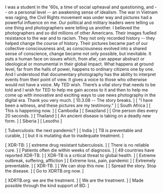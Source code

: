 
I was a student in the &#39;60s, a time of social upheaval and questioning,
and -- on a personal level -- an awakening sense of idealism.
The war in Vietnam was raging, the Civil Rights movement was under way
and pictures had a powerful influence on me.
Our political and military leaders were telling us one thing
and photographers were telling us another.
I believed the photographers and so did millions of other Americans.
Their images fuelled resistance to the war and to racism.
They not only recorded history -- they helped change the course of history.
Their pictures became part of our collective consciousness
and, as consciousness evolved into a shared sense of conscience,
change became not only possible, but inevitable.
It puts a human face on issues which, from afar,
can appear abstract or ideological or monumental in their global impact.
What happens at ground level, far from the halls of power,
happens to ordinary citizens one by one.
And I understood that documentary photography
has the ability to interpret events from their point of view.
It gives a voice to those who otherwise would not have a voice.
My TED wish. There’s a vital story that needs to be told
and I wish for TED to help me gain access to it
and then to help me come up with innovative and exciting ways
to use news photography in the digital era.
Thank you very much.
[ 10.3.08 -- The story breaks. ]
[ &quot;I have been a witness, and these pictures are my testimony.&quot; ]
[ South Africa ]
[ This is happening now. ]
[ Cambodia ]
[ Swaziland ]
[ One person dies every 20 seconds. ]
[ Thailand ]
[ An ancient disease is taking on a deadly new form. ]
[ Siberia ]
[ Lesotho ]

[ Tuberculosis: the next pandemic? ]
[ India ]
[ TB is preventable and curable, ]
[ but it is mutating due to inadequate treatment. ]

[ XDR-TB: ]
[ extreme drug resistant tuberculosis. ]
[ There is no reliable cure. ]
[ Patients often die within weeks of diagnosis. ]
[ 49 countries have reported XDR-TB. ]
[ XDR-TB is a critical threat to global health. ]
[ Extreme outbreak, suffering, affliction ]
[ Extreme loss, pain, pandemic ]
[ Extremely preventable. ]
[ XDR-TB. ]
[ We can stop this now. ]
[ Spread the story. Stop the disease. ]
[ Go to XDRTB.org now. ]

[ XDRTB.org: we are the treatment. ]
[ We are the treatment. ]
[ Made possible through the kind support of BD. ]
